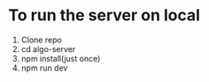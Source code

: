 # To run the server on local

1. Clone repo
2. cd algo-server
3. npm install(just once)
4. npm run dev
